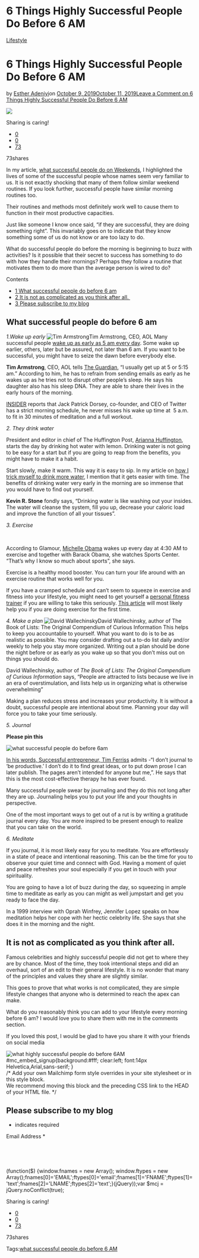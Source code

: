# 6 Things Highly Successful People Do Before 6 AM

[Lifestyle](https://estheradeniyi.com/category/lifestyle/)
# 6 Things Highly Successful People Do Before 6 AM

by [Esther Adeniyi](https://estheradeniyi.com/author/esther-adeniyi/)on [October 9, 2019October 11, 2019](https://estheradeniyi.com/what-successful-people-do-before-6-am/)[Leave a Comment on 6 Things Highly Successful People Do Before 6 AM](https://estheradeniyi.com/what-successful-people-do-before-6-am/#respond)

![](https://estheradeniyi.com/wp-content/uploads/2019/10/Arianna-Huffington-925x540.jpg)

Sharing is caring!

- [0](https://www.facebook.com/sharer/sharer.php?u=https%3A%2F%2Festheradeniyi.com%2Fwhat-successful-people-do-before-6-am%2F&amp;t=6%20Things%20Highly%20Successful%20People%20Do%20Before%206%20AM)
- [0](https://twitter.com/intent/tweet?text=6%20Things%20Highly%20Successful%20People%20Do%20Before%206%20AM&amp;url=https%3A%2F%2Festheradeniyi.com%2Fwhat-successful-people-do-before-6-am%2F)
- [73](#)

73shares

In my article, [what successful people do on Weekends](https://estheradeniyi.com/7-things-successful-people-do-on-weekends/), I highlighted the lives of some of the successful people whose names seem very familiar to us. It is not exactly shocking that many of them follow similar weekend routines. If you look further, successful people have similar morning routines too.

Their routines and methods most definitely work well to cause them to function in their most productive capacities.

Just like someone I know once said, &#x201C;if they are successful, they are doing something right&#x201D;. This invariably goes on to indicate that they know something some of us do not know or are too lazy to do.

What do successful people do before the morning is beginning to buzz with activities? Is it possible that their secret to success has something to do with how they handle their mornings? Perhaps they follow a routine that motivates them to do more than the average person is wired to do?

Contents

- [1 What successful people do before 6 am](#What_successful_people_do_before_6_am)
- [2 It is not as complicated as you think after all.&#xA0;](#It_is_not_as_complicated_as_you_think_after_allnbsp)
- [3 Please subscribe to my blog](#Please_subscribe_to_my_blog)

## What successful people do before 6 am

*1.Wake up early*
![Tim Armstrong](images\tim-armstrongoath-ceo_aol.jpg)Tim Armstrong, CEO, AOL
Many successful people [wake up as early as 5 am every day](https://estheradeniyi.com/waking-up-at-5-am-literally-changed-my-life/). Some wake up earlier, others, later but be assured, not later than 6 am. If you want to be successful, you might have to seize the dawn before everybody else.&#xA0;

**Tim Armstrong**, CEO, AOL tells [The Guardian](https://www.theguardian.com/money/2013/apr/01/what-time-ceos-start-day), &#x201C;I usually get up at 5 or 5:15 am.&#x201D; According to him, he has to refrain from sending emails as early as he wakes up as he tries not to disrupt other people&#x2019;s sleep. He says his daughter also has his sleep DNA. They are able to share their lives in the early hours of the morning.

[INSIDER](https://www.insider.com/what-the-worlds-most-successful-people-drink-every-morning-2017-3#taylor-swift-8) reports that Jack Patrick Dorsey, co-founder, and CEO of Twitter has a strict morning schedule, he never misses his wake up time at&#xA0; 5 a.m. to fit in 30 minutes of meditation and a full workout.

*2. They drink water*

President and editor in chief of The Huffington Post, [Arianna Huffington](https://www.harpersbazaar.com/beauty/advice/a3229/arianna-huffington-beauty-diary-0914/), starts the day by drinking hot water with lemon. Drinking water is not going to be easy for a start but if you are going to reap from the benefits, you might have to make it a habit.&#xA0;

Start slowly, make it warm. This way it is easy to sip. In my article on [how I trick myself to drink more water](https://estheradeniyi.com/5-ways-i-trick-myself-to-drink-more-water/), I mention that it gets easier with time. The benefits of drinking water very early in the morning are so immense that you would have to find out yourself.&#xA0;

**Kevin R. Stone** fondly says, &#x201C;Drinking water is like washing out your insides. The water will cleanse the system, fill you up, decrease your caloric load and improve the function of all your tissues&#x201D;.

*3. Exercise*

&#xA0;

According to Glamour, [Michelle Obama](https://www.usmagazine.com/celebrity-body/news/inside-michelle-obamas-grueling-workout-routine-2012218/) wakes up every day at 4:30 AM to exercise and together with Barack Obama, she watches Sports Center. &#x201C;That&#x2019;s why I know so much about sports&#x201D;, she says.

Exercise is a healthy mood booster. You can turn your life around with an exercise routine that works well for you.&#xA0;

If you have a cramped schedule and can&#x2019;t seem to squeeze in exercise and fitness into your lifestyle, you might need to get yourself a [personal fitness trainer](https://estheradeniyi.com/best-personal-fitness-trainer-in-ilorin/) if you are willing to take this seriously. [This article](https://estheradeniyi.com/working-out-for-the-first-time-female/) will most likely help you if you are doing exercise for the first time.

*4. Make a plan*
![David Wallechinsky](images\David-Wallechinsky.jpg)David Wallechinsky, author of The Book of Lists: The Original Compendium of Curious Information
This helps to keep you accountable to yourself. What you want to do is to be as realistic as possible. You may consider drafting out a to-do list daily and/or weekly to help you stay more organized. Writing out a plan should be done the night before or as early as you wake up so that you don&#x2019;t miss out on things you should do.&#xA0;

David Wallechinsky, author of *The Book of Lists: The Original Compendium of Curious Information* says,&#xA0;&#x201C;People are attracted to lists because we live in an era of overstimulation, and lists help us in organizing what is otherwise overwhelming&#x201D;

Making a plan reduces stress and increases your productivity. It is without a doubt, successful people are intentional about time. Planning your day will force you to take your time seriously.&#xA0;

*5. Journal*

**Please pin this**

![what successful people do before 6am](images\WHAT-HIGHLY-SUCCESSFUL-PEOPLE-DO-BEFORE-6AM-1.png)

[In his words, Successful entrepreneur, Tim Ferriss](https://www.cnbc.com/2017/01/09/tim-ferriss-reveals-his-top-3-must-have-daily-habits.html) admits -&#x201C;I don&#x2019;t journal to &#x2018;be productive.&#x2019; I don&#x2019;t do it to find great ideas, or to put down prose I can later publish. The pages aren&#x2019;t intended for anyone but me,&#x201D;. He says that this is the most cost-effective therapy he has ever found.

Many successful people swear by journaling and they do this not long after they are up. Journaling helps you to put your life and your thoughts in perspective.

One of the most important ways to get out of a rut is by writing a gratitude journal every day. You are more inspired to be present enough to realize that you can take on the world.&#xA0;

*6. Meditate*

If you journal, it is most likely easy for you to meditate. You are effortlessly in a state of peace and intentional reasoning. This can be the time for you to observe your quiet time and connect with God. Having a moment of quiet and peace refreshes your soul especially if you get in touch with your spirituality.&#xA0;

You are going to have a lot of buzz during the day, so squeezing in ample time to meditate as early as you can might as well jumpstart and get you ready to face the day.&#xA0;

In a 1999 interview with Oprah Winfrey, Jennifer Lopez speaks on how meditation helps her cope with her hectic celebrity life. She says that she does it in the morning and the night.

## It is not as complicated as you think after all.&#xA0;

Famous celebrities and highly successful people did not get to where they are by chance. Most of the time, they took intentional steps and did an overhaul, sort of an edit to their general lifestyle. It is no wonder that many of the principles and values they share are slightly similar.&#xA0;

This goes to prove that what works is not complicated, they are simple lifestyle changes that anyone who is determined to reach the apex can make.&#xA0;

What do you reasonably think you can add to your lifestyle every morning before 6 am? I would love you to share them with me in the comments section.&#xA0;

If you loved this post, I would be glad to have you share it with your friends on social media

![what highly successful people do before 6AM](images\WHAT-HIGHLY-SUCCESSFUL-PEOPLE-DO-BEFORE-6AM.png)
#mc_embed_signup{background:#fff; clear:left; font:14px Helvetica,Arial,sans-serif; }<br />
	/* Add your own Mailchimp form style overrides in your site stylesheet or in this style block.<br />
	   We recommend moving this block and the preceding CSS link to the HEAD of your HTML file. */<br />

## Please subscribe to my blog

* indicates required

Email Address *

&#xA0;

&#xA0;

(function($) {window.fnames = new Array(); window.ftypes = new Array();fnames[0]='EMAIL';ftypes[0]='email';fnames[1]='FNAME';ftypes[1]='text';fnames[2]='LNAME';ftypes[2]='text';}(jQuery));var $mcj = jQuery.noConflict(true);

Sharing is caring!

- [0](https://www.facebook.com/sharer/sharer.php?u=https%3A%2F%2Festheradeniyi.com%2Fwhat-successful-people-do-before-6-am%2F&amp;t=6%20Things%20Highly%20Successful%20People%20Do%20Before%206%20AM)
- [0](https://twitter.com/intent/tweet?text=6%20Things%20Highly%20Successful%20People%20Do%20Before%206%20AM&amp;url=https%3A%2F%2Festheradeniyi.com%2Fwhat-successful-people-do-before-6-am%2F)
- [73](#)

73shares

Tags:[what successful people do before 6 AM](https://estheradeniyi.com/tag/what-successful-people-do-before-6-am/)